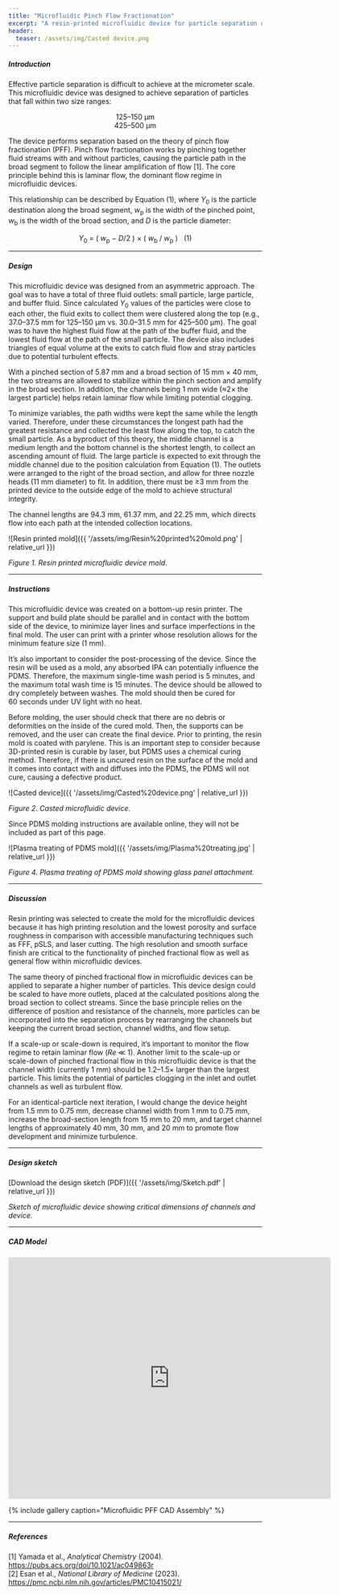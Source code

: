 ```yaml
---
title: "Microfluidic Pinch Flow Fractionation"
excerpt: "A resin-printed microfluidic device for particle separation using pinch flow fractionation (PFF) principles."
header:
  teaser: /assets/img/Casted device.png
---
```


##### Introduction

Effective particle separation is difficult to achieve at the micrometer scale. This microfluidic device was designed to achieve separation of particles that fall within two size ranges:

<p align="center">
125–150&nbsp;µm<br>
425–500&nbsp;µm
</p>

The device performs separation based on the theory of pinch flow fractionation (PFF). Pinch flow fractionation works by pinching together fluid streams with and without particles, causing the particle path in the broad segment to follow the linear amplification of flow [1]. The core principle behind this is laminar flow, the dominant flow regime in microfluidic devices.

This relationship can be described by Equation&nbsp;(1), where <em>Y</em><sub>0</sub> is the particle destination along the broad segment, <em>w</em><sub>p</sub> is the width of the pinched point, <em>w</em><sub>b</sub> is the width of the broad section, and <em>D</em> is the particle diameter:

<p align="center">
<em>Y</em><sub>0</sub> = ( <em>w</em><sub>p</sub> − <em>D</em>/2 ) × ( <em>w</em><sub>b</sub> / <em>w</em><sub>p</sub> ) &nbsp; (1)
</p>


---

##### Design

This microfluidic device was designed from an asymmetric approach. The goal was to have a total of three fluid outlets: small particle, large particle, and buffer fluid. Since calculated <em>Y</em><sub>0</sub> values of the particles were close to each other, the fluid exits to collect them were clustered along the top (e.g., 37.0–37.5&nbsp;mm for 125–150&nbsp;µm vs. 30.0–31.5&nbsp;mm for 425–500&nbsp;µm). The goal was to have the highest fluid flow at the path of the buffer fluid, and the lowest fluid flow at the path of the small particle. The device also includes triangles of equal volume at the exits to catch fluid flow and stray particles due to potential turbulent effects.

With a pinched section of 5.87&nbsp;mm and a broad section of 15&nbsp;mm&nbsp;×&nbsp;40&nbsp;mm, the two streams are allowed to stabilize within the pinch section and amplify in the broad section. In addition, the channels being 1&nbsp;mm wide (≈2× the largest particle) helps retain laminar flow while limiting potential clogging.

To minimize variables, the path widths were kept the same while the length varied. Therefore, under these circumstances the longest path had the greatest resistance and collected the least flow along the top, to catch the small particle. As a byproduct of this theory, the middle channel is a medium length and the bottom channel is the shortest length, to collect an ascending amount of fluid. The large particle is expected to exit through the middle channel due to the position calculation from Equation&nbsp;(1). The outlets were arranged to the right of the broad section, and allow for three nozzle heads (11&nbsp;mm diameter) to fit. In addition, there must be ≥3&nbsp;mm from the printed device to the outside edge of the mold to achieve structural integrity.

The channel lengths are 94.3&nbsp;mm, 61.37&nbsp;mm, and 22.25&nbsp;mm, which directs flow into each path at the intended collection locations.

![Resin printed mold]({{ '/assets/img/Resin%20printed%20mold.png' | relative_url }})

*Figure 1. Resin printed microfluidic device mold.*

---

##### Instructions

This microfluidic device was created on a bottom-up resin printer. The support and build plate should be parallel and in contact with the bottom side of the device, to minimize layer lines and surface imperfections in the final mold. The user can print with a printer whose resolution allows for the minimum feature size (1&nbsp;mm).

It’s also important to consider the post-processing of the device. Since the resin will be used as a mold, any absorbed IPA can potentially influence the PDMS. Therefore, the maximum single-time wash period is 5&nbsp;minutes, and the maximum total wash time is 15&nbsp;minutes. The device should be allowed to dry completely between washes. The mold should then be cured for 60&nbsp;seconds under UV light with no heat.

Before molding, the user should check that there are no debris or deformities on the inside of the cured mold. Then, the supports can be removed, and the user can create the final device. Prior to printing, the resin mold is coated with parylene. This is an important step to consider because 3D-printed resin is curable by laser, but PDMS uses a chemical curing method. Therefore, if there is uncured resin on the surface of the mold and it comes into contact with and diffuses into the PDMS, the PDMS will not cure, causing a defective product.

![Casted device]({{ '/assets/img/Casted%20device.png' | relative_url }})

*Figure 2. Casted microfluidic device.*

Since PDMS molding instructions are available online, they will not be included as part of this page.

![Plasma treating of PDMS mold]({{ '/assets/img/Plasma%20treating.jpg' | relative_url }})

*Figure 4. Plasma treating of PDMS mold showing glass panel attachment.*

---

##### Discussion

Resin printing was selected to create the mold for the microfluidic devices because it has high printing resolution and the lowest porosity and surface roughness in comparison with accessible manufacturing techniques such as FFF, pSLS, and laser cutting. The high resolution and smooth surface finish are critical to the functionality of pinched fractional flow as well as general flow within microfluidic devices.

The same theory of pinched fractional flow in microfluidic devices can be applied to separate a higher number of particles. This device design could be scaled to have more outlets, placed at the calculated positions along the broad section to collect streams. Since the base principle relies on the difference of position and resistance of the channels, more particles can be incorporated into the separation process by rearranging the channels but keeping the current broad section, channel widths, and flow setup.

If a scale-up or scale-down is required, it’s important to monitor the flow regime to retain laminar flow (<em>Re</em> ≪ 1). Another limit to the scale-up or scale-down of pinched fractional flow in this microfluidic device is that the channel width (currently 1&nbsp;mm) should be 1.2–1.5× larger than the largest particle. This limits the potential of particles clogging in the inlet and outlet channels as well as turbulent flow.

For an identical-particle next iteration, I would change the device height from 1.5&nbsp;mm to 0.75&nbsp;mm, decrease channel width from 1&nbsp;mm to 0.75&nbsp;mm, increase the broad-section length from 15&nbsp;mm to 20&nbsp;mm, and target channel lengths of approximately 40&nbsp;mm, 30&nbsp;mm, and 20&nbsp;mm to promote flow development and minimize turbulence.

---

##### Design sketch

[Download the design sketch (PDF)]({{ '/assets/img/Sketch.pdf' | relative_url }})

*Sketch of microfluidic device showing critical dimensions of channels and device.*

---

##### CAD Model

<iframe src="https://vanderbilt643.autodesk360.com/g/shares/SH90d2dQT28d5b602811fa229e6e54e25355" width="640" height="480" allowfullscreen="true" webkitallowfullscreen="true" mozallowfullscreen="true" frameborder="0"></iframe>


{% include gallery caption="Microfluidic PFF CAD Assembly" %}

---

##### References

[1] Yamada et&nbsp;al., *Analytical Chemistry* (2004). <https://pubs.acs.org/doi/10.1021/ac049863r>  
[2] Esan et&nbsp;al., *National Library of Medicine* (2023). <https://pmc.ncbi.nlm.nih.gov/articles/PMC10415021/>
